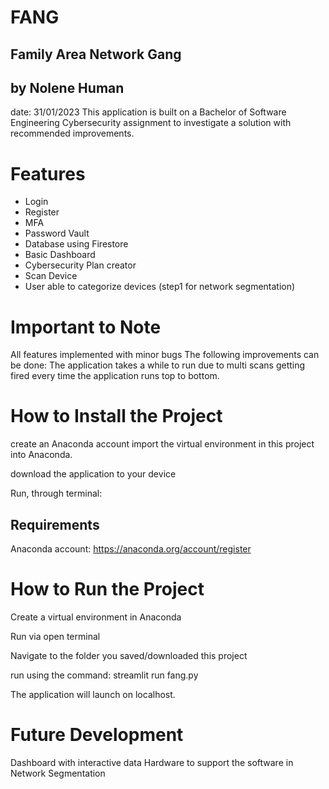 
# FANG
## Family Area Network Gang
## by Nolene Human 
date: 31/01/2023
This application is built on a Bachelor of Software Engineering Cybersecurity assignment to investigate a solution with recommended improvements.

# Features
* Login
* Register
* MFA
* Password Vault
* Database using Firestore
* Basic Dashboard
* Cybersecurity Plan creator
* Scan Device
* User able to categorize devices (step1 for network segmentation)

# Important to Note
All features implemented with minor bugs
The following improvements can be done:
The application takes a while to run due to multi scans getting fired every time the application runs top to bottom.

# How to Install the Project

create an Anaconda account
import the virtual environment in this project into Anaconda.

download the application to your device

Run, through terminal:

## Requirements
Anaconda account: 
https://anaconda.org/account/register

# How to Run the Project
Create a virtual environment in Anaconda

Run via open terminal

Navigate to the folder you saved/downloaded this project

run using the command: streamlit run fang.py

The application will launch on localhost.

# Future Development
Dashboard with interactive data
Hardware to support the software in Network Segmentation
